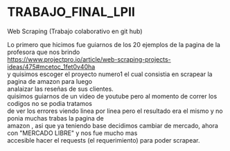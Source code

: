 # TRABAJO_FINAL_LPII
Web Scraping (Trabajo colaborativo en git hub)

Lo primero que hicimos fue guiarnos de los 20 ejemplos de la pagina de la profesora que nos brindo  
https://www.projectpro.io/article/web-scraping-projects-ideas/475#mcetoc_1fet0v40ha  
y quisimos escoger el proyecto numero1 el cual consistia en scrapear la pagina de amazon para luego    
analaizar las reseñas de sus clientes.  
quisimos guiarnos de un video de youtube pero al momento de correr los codigos no se podia tratamos   
de ver los errores viendo linea por linea pero el resultado era el mismo y no ponia muchas trabas la pagina de    
amazon , asi que ya teniendo base decidimos cambiar de mercado, ahora con "MERCADO LIBRE" y nos fue mucho mas    
accesible hacer el requests (el requerimiento) para poder scrapear.  
















